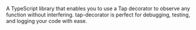 A TypeScript library that enables you to use a Tap decorator to observe any function without interfering. tap-decorator is perfect for debugging, testing, and logging your code with ease.
